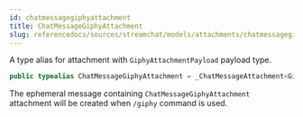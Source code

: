 ```yaml
---
id: chatmessagegiphyattachment 
title: ChatMessageGiphyAttachment
slug: referencedocs/sources/streamchat/models/attachments/chatmessagegiphyattachment
---
```


A type alias for attachment with `GiphyAttachmentPayload` payload type.

``` swift
public typealias ChatMessageGiphyAttachment = _ChatMessageAttachment<GiphyAttachmentPayload>
```

The ephemeral message containing `ChatMessageGiphyAttachment` attachment will be created
when `/giphy` command is used.
